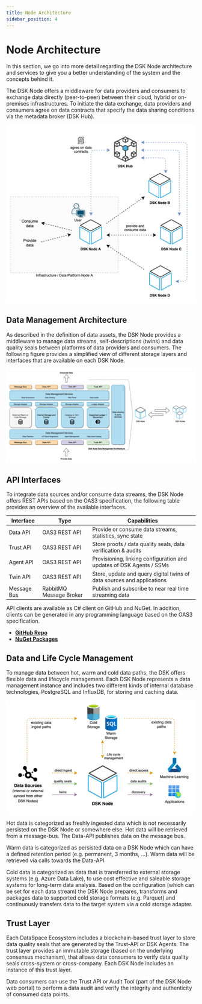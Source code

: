 ```yaml
---
title: Node Architecture
sidebar_position: 4
---
```


# Node Architecture

In this section, we go into more detail regarding the DSK Node architecture and services to give you a better understanding of the system and the concepts behind it.

The DSK Node offers a middleware for data providers and consumers to exchange data directly (peer-to-peer) between their cloud, hybrid or on-premises infrastructures. To initiate the data exchange, data providers and consumers agree on data contracts that specify the data sharing conditions via the metadata broker (DSK Hub).

![Node Architecture](../img/introduction/node_architecture.png)

## Data Management Architecture

As described in the definition of data assets, the DSK Node provides a middleware to manage data streams, self-descriptions (twins) and data quality seals between platforms of data providers and consumers. The following figure provides a simplified view of different storage layers and interfaces that are available on each DSK Node.

![Data Management Architecture](../img/introduction/datamgmt_architecture.png)

## API Interfaces

To integrate data sources and/or consume data streams, the DSK Node offers REST APIs based on the OAS3 specification, the following table provides an overview of the available interfaces.

| Interface | Type | Capabilities |
| ------------ | ------------- | ------------ |
| Data API | OAS3 REST API  | Provide or consume data streams, statistics, sync state |
| Trust API | OAS3 REST API  | Store proofs / data quality seals, data verification & audits |
| Agent API | OAS3 REST API  | Provisioning, linking configuration and updates of DSK Agents / SSMs |
| Twin API | OAS3 REST API  | Store, update and query digital twins of data sources and applications |
| Message Bus | RabbitMQ Message Broker  | Publish and subscribe to near real time streaming data |

API clients are available as C# client on GitHub and NuGet. In addition, clients can be generated in any programming language based on the OAS3 specification.

- [**GitHub Repo**](https://github.com/tributech-solutions/tributech-dsk-api-clients) 
- [**NuGet Packages**](https://www.nuget.org/profiles/Tributech)

## Data and Life Cycle Management

To manage data between hot, warm and cold data paths, the DSK offers flexible data and lifecycle management. Each DSK Node represents a data management instance and includes two different kinds of internal database technologies, PostgreSQL and InfluxDB, for storing and caching data.

![Lifecycle Management](../img/introduction/lifecycle_mgmt.png)

Hot data is categorized as freshly ingested data which is not necessarily persisted on the DSK Node or somewhere else. Hot data will be retrieved from a message-bus. The Data-API publishes data on the message bus.

Warm data is categorized as persisted data on a DSK Node which can have a defined retention period (e.g. permanent, 3 months, …). Warm data will be retrieved via calls towards the Data-API.

Cold data is categorized as data that is transferred to external storage systems (e.g. Azure Data Lake), to use cost effective and saleable storage systems for long-term data analysis. Based on the configuration (which can be set for each data stream) the DSK Node prepares, transforms and packages data to supported cold storage formats (e.g. Parquet) and continuously transfers data to the target system via a cold storage adapter.

## Trust Layer

Each DataSpace Ecosystem includes a blockchain-based trust layer to store data quality seals that are generated by the Trust-API or DSK Agents. The trust layer provides an immutable storage (based on the underlying consensus mechanism), that allows data consumers to verify data quality seals cross-system or cross-company. Each DSK Node includes an instance of this trust layer.

Data consumers can use the Trust API or Audit Tool (part of the DSK Node web portal) to perform a data audit and verify the integrity and authenticity of consumed data points.
